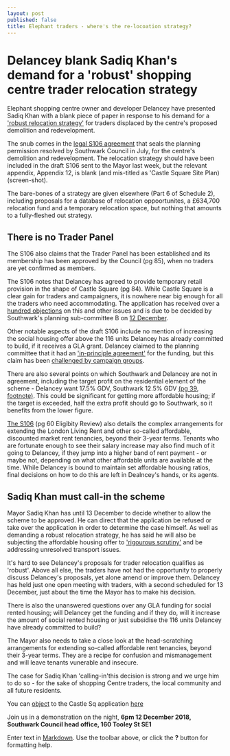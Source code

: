 ```yaml
---
layout: post
published: false
title: Elephant traders - where's the re-locoation strategy?
---
```

# Delancey blank Sadiq Khan's demand for a 'robust' shopping centre trader relocation strategy

Elephant shopping centre owner and developer Delancey have presented Sadiq Khan with a blank piece of paper in response to his demand for a ['robust relocation strategy'](https://www.change.org/p/sadiq-khan-sadiq-say-no-to-the-displacement-of-bame-communities-from-elephant-castle/responses/41627) for traders displaced by the centre's proposed demolition and redevelopment.

The snub comes in the [legal S106 agreement](http://planbuild.southwark.gov.uk/documents/?GetDocument=%7b%7b%7b!cmd1tKmi8kCHCJ6ouDat0w%3d%3d!%7d%7d%7d) that seals the planning permission resolved by Southwark Council in July, for the centre's demolition and redevelopment.  The relocation strategy should have been included in the draft S106 sent to the Mayor last week, but the relevant appendix, Appendix 12, is blank (and mis-titled as 'Castle Square Site Plan) (screen-shot).  

The bare-bones of a strategy are given elsewhere (Part 6 of Schedule 2), including proposals for a database of relocation oppoortunites, a £634,700 relocation fund and a temporary relocation space, but nothing that amounts to a fully-fleshed out strategy.

## There is no Trader Panel

The S106 also claims that the Trader Panel has been established and its membership has been approved by the Council (pg 85), when no traders are yet confirmed as members.  

The S106 notes that Delancey has agreed to provide temporary retail provision in the shape of Castle Square (pg 84).  While Castle Square is a clear gain for traders and campaigners, it is nowhere near big enough for all the traders who need accommodating.  The application has received over a [hundred objections](http://35percent.org/boxpark/#object) on this and other issues and is due to be decided by Southwark's planning sub-committee B on [12 December](http://moderngov.southwark.gov.uk/ieListDocuments.aspx?CId=353&MId=6147&Ver=4).

Other notable aspects of the draft S106 include no mention of increasing the social housing offer above the 116 units Delancey has already committed to build, if it receives a GLA grant.  Delancey claimed to the planning committee that it had an ['in-principle agreement'](http://planbuild.southwark.gov.uk/documents/?GetDocument=%7b%7b%7b!b5xBNaYRSleWlYx6oXVrEA%3d%3d!%7d%7d%7d) for the funding, but this claim has been [challenged by campaign groups](http://35percent.org/2018-10-30-shopping-centre-legal-challenge/).

There are also several points on which Southwark and Delancey are not in agreement, including the target profit on the residential element of the scheme - Delancey want 17.5% GDV, Southwark 12.5% GDV [(pg 39, footnote)](http://planbuild.southwark.gov.uk/documents/?GetDocument=%7b%7b%7b!cmd1tKmi8kCHCJ6ouDat0w%3d%3d!%7d%7d%7d).  This could be significant for getting more affordable housing; if the target is exceeded, half the extra profit should go to Southwark, so it benefits from the lower figure.

[The S106](http://planbuild.southwark.gov.uk/documents/?GetDocument=%7b%7b%7b!cmd1tKmi8kCHCJ6ouDat0w%3d%3d!%7d%7d%7d) (pg 60 Eligibity Review) also details the complex arrangements for extending the London Living Rent and other so-called affordable, discounted market rent tenancies, beyond their 3-year terms.  Tenants who are fortunate enough to see their salary increase may also find much of it going to Delancey, if they jump into a higher band of rent payment - or maybe not, depending on what other affordable units are available at the time.  While Delancey is bound to maintain set affordable housing ratios, final decisions on how to do this are left in Dealncey's hands, or its agents.

## Sadiq Khan must call-in the scheme

Mayor Sadiq Khan has until 13 December to decide whether to allow the scheme to be approved. He can direct that the application be refused or take over the application in order to determine the case himself.  As well as demanding a robust relocation strategy, he has said he will also be subjecting the affordable housing offer to ['rigourous scrutiny'](https://www.change.org/p/sadiq-khan-sadiq-say-no-to-the-displacement-of-bame-communities-from-elephant-castle/responses/41627) and be addressing unresolved transport issues. 

It's hard to see Delancey's proposals for trader relocation qualifies as 'robust'.  Above all else, the traders have not had the opportunity to properly discuss Delancey's proposals, yet alone amend or improve them.  Delancey has held just one open meeting with traders, with a second scheduled for 13 December, just about the time the Mayor has to make his decision.

There is also the unanswered questions over any GLA funding for social rented housing; will Delancey get the funding and if they do, will it increase the amount of social rented housing or just subsidise the 116 units Delancey have already committed to build?

The Mayor also needs to take a close look at the head-scratching arrangements for extending so-called affordable rent tenancies, beyond their 3-year terms.  They are a recipe for confusion and mismanagement and will leave tenants vunerable and insecure. 

The case for Sadiq Khan 'calling-in'this decision is strong and we urge him to do so -  for the sake of  shopping Centre traders, the local community and all future residents.

You can [object](http://35percent.org/boxpark/#object) to the Castle Sq application [here](http://35percent.org/boxpark/#object)

Join us in a demonstration on the night, **6pm 12 December 2018, Southwark Council head office, 160 Tooley St SE1**


Enter text in [Markdown](http://daringfireball.net/projects/markdown/). Use the toolbar above, or click the **?** button for formatting help.
